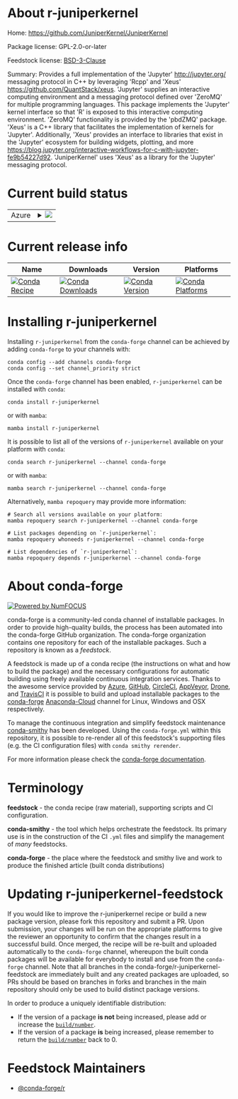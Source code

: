 About r-juniperkernel
=====================

Home: https://github.com/JuniperKernel/JuniperKernel

Package license: GPL-2.0-or-later

Feedstock license: [BSD-3-Clause](https://github.com/conda-forge/r-juniperkernel-feedstock/blob/main/LICENSE.txt)

Summary: Provides a full implementation of the 'Jupyter' <http://jupyter.org/> messaging protocol in C++ by leveraging 'Rcpp' and 'Xeus' <https://github.com/QuantStack/xeus>. 'Jupyter' supplies an interactive computing environment and a messaging protocol defined over 'ZeroMQ' for multiple programming languages. This package implements the 'Jupyter' kernel interface so that 'R' is exposed to this interactive computing environment. 'ZeroMQ' functionality is provided by the 'pbdZMQ' package. 'Xeus' is a C++ library that facilitates the implementation of kernels for 'Jupyter'. Additionally, 'Xeus' provides an interface to libraries that exist in the 'Jupyter' ecosystem for building widgets, plotting, and more <https://blog.jupyter.org/interactive-workflows-for-c-with-jupyter-fe9b54227d92>. 'JuniperKernel' uses 'Xeus' as a library for the 'Jupyter' messaging protocol.

Current build status
====================


<table>
    
  <tr>
    <td>Azure</td>
    <td>
      <details>
        <summary>
          <a href="https://dev.azure.com/conda-forge/feedstock-builds/_build/latest?definitionId=4882&branchName=main">
            <img src="https://dev.azure.com/conda-forge/feedstock-builds/_apis/build/status/r-juniperkernel-feedstock?branchName=main">
          </a>
        </summary>
        <table>
          <thead><tr><th>Variant</th><th>Status</th></tr></thead>
          <tbody><tr>
              <td>linux_64_r_base4.1</td>
              <td>
                <a href="https://dev.azure.com/conda-forge/feedstock-builds/_build/latest?definitionId=4882&branchName=main">
                  <img src="https://dev.azure.com/conda-forge/feedstock-builds/_apis/build/status/r-juniperkernel-feedstock?branchName=main&jobName=linux&configuration=linux_64_r_base4.1" alt="variant">
                </a>
              </td>
            </tr><tr>
              <td>linux_64_r_base4.2</td>
              <td>
                <a href="https://dev.azure.com/conda-forge/feedstock-builds/_build/latest?definitionId=4882&branchName=main">
                  <img src="https://dev.azure.com/conda-forge/feedstock-builds/_apis/build/status/r-juniperkernel-feedstock?branchName=main&jobName=linux&configuration=linux_64_r_base4.2" alt="variant">
                </a>
              </td>
            </tr><tr>
              <td>osx_64_r_base4.1</td>
              <td>
                <a href="https://dev.azure.com/conda-forge/feedstock-builds/_build/latest?definitionId=4882&branchName=main">
                  <img src="https://dev.azure.com/conda-forge/feedstock-builds/_apis/build/status/r-juniperkernel-feedstock?branchName=main&jobName=osx&configuration=osx_64_r_base4.1" alt="variant">
                </a>
              </td>
            </tr><tr>
              <td>osx_64_r_base4.2</td>
              <td>
                <a href="https://dev.azure.com/conda-forge/feedstock-builds/_build/latest?definitionId=4882&branchName=main">
                  <img src="https://dev.azure.com/conda-forge/feedstock-builds/_apis/build/status/r-juniperkernel-feedstock?branchName=main&jobName=osx&configuration=osx_64_r_base4.2" alt="variant">
                </a>
              </td>
            </tr><tr>
              <td>win_64</td>
              <td>
                <a href="https://dev.azure.com/conda-forge/feedstock-builds/_build/latest?definitionId=4882&branchName=main">
                  <img src="https://dev.azure.com/conda-forge/feedstock-builds/_apis/build/status/r-juniperkernel-feedstock?branchName=main&jobName=win&configuration=win_64_" alt="variant">
                </a>
              </td>
            </tr>
          </tbody>
        </table>
      </details>
    </td>
  </tr>
</table>

Current release info
====================

| Name | Downloads | Version | Platforms |
| --- | --- | --- | --- |
| [![Conda Recipe](https://img.shields.io/badge/recipe-r--juniperkernel-green.svg)](https://anaconda.org/conda-forge/r-juniperkernel) | [![Conda Downloads](https://img.shields.io/conda/dn/conda-forge/r-juniperkernel.svg)](https://anaconda.org/conda-forge/r-juniperkernel) | [![Conda Version](https://img.shields.io/conda/vn/conda-forge/r-juniperkernel.svg)](https://anaconda.org/conda-forge/r-juniperkernel) | [![Conda Platforms](https://img.shields.io/conda/pn/conda-forge/r-juniperkernel.svg)](https://anaconda.org/conda-forge/r-juniperkernel) |

Installing r-juniperkernel
==========================

Installing `r-juniperkernel` from the `conda-forge` channel can be achieved by adding `conda-forge` to your channels with:

```
conda config --add channels conda-forge
conda config --set channel_priority strict
```

Once the `conda-forge` channel has been enabled, `r-juniperkernel` can be installed with `conda`:

```
conda install r-juniperkernel
```

or with `mamba`:

```
mamba install r-juniperkernel
```

It is possible to list all of the versions of `r-juniperkernel` available on your platform with `conda`:

```
conda search r-juniperkernel --channel conda-forge
```

or with `mamba`:

```
mamba search r-juniperkernel --channel conda-forge
```

Alternatively, `mamba repoquery` may provide more information:

```
# Search all versions available on your platform:
mamba repoquery search r-juniperkernel --channel conda-forge

# List packages depending on `r-juniperkernel`:
mamba repoquery whoneeds r-juniperkernel --channel conda-forge

# List dependencies of `r-juniperkernel`:
mamba repoquery depends r-juniperkernel --channel conda-forge
```


About conda-forge
=================

[![Powered by
NumFOCUS](https://img.shields.io/badge/powered%20by-NumFOCUS-orange.svg?style=flat&colorA=E1523D&colorB=007D8A)](https://numfocus.org)

conda-forge is a community-led conda channel of installable packages.
In order to provide high-quality builds, the process has been automated into the
conda-forge GitHub organization. The conda-forge organization contains one repository
for each of the installable packages. Such a repository is known as a *feedstock*.

A feedstock is made up of a conda recipe (the instructions on what and how to build
the package) and the necessary configurations for automatic building using freely
available continuous integration services. Thanks to the awesome service provided by
[Azure](https://azure.microsoft.com/en-us/services/devops/), [GitHub](https://github.com/),
[CircleCI](https://circleci.com/), [AppVeyor](https://www.appveyor.com/),
[Drone](https://cloud.drone.io/welcome), and [TravisCI](https://travis-ci.com/)
it is possible to build and upload installable packages to the
[conda-forge](https://anaconda.org/conda-forge) [Anaconda-Cloud](https://anaconda.org/)
channel for Linux, Windows and OSX respectively.

To manage the continuous integration and simplify feedstock maintenance
[conda-smithy](https://github.com/conda-forge/conda-smithy) has been developed.
Using the ``conda-forge.yml`` within this repository, it is possible to re-render all of
this feedstock's supporting files (e.g. the CI configuration files) with ``conda smithy rerender``.

For more information please check the [conda-forge documentation](https://conda-forge.org/docs/).

Terminology
===========

**feedstock** - the conda recipe (raw material), supporting scripts and CI configuration.

**conda-smithy** - the tool which helps orchestrate the feedstock.
                   Its primary use is in the construction of the CI ``.yml`` files
                   and simplify the management of *many* feedstocks.

**conda-forge** - the place where the feedstock and smithy live and work to
                  produce the finished article (built conda distributions)


Updating r-juniperkernel-feedstock
==================================

If you would like to improve the r-juniperkernel recipe or build a new
package version, please fork this repository and submit a PR. Upon submission,
your changes will be run on the appropriate platforms to give the reviewer an
opportunity to confirm that the changes result in a successful build. Once
merged, the recipe will be re-built and uploaded automatically to the
`conda-forge` channel, whereupon the built conda packages will be available for
everybody to install and use from the `conda-forge` channel.
Note that all branches in the conda-forge/r-juniperkernel-feedstock are
immediately built and any created packages are uploaded, so PRs should be based
on branches in forks and branches in the main repository should only be used to
build distinct package versions.

In order to produce a uniquely identifiable distribution:
 * If the version of a package **is not** being increased, please add or increase
   the [``build/number``](https://docs.conda.io/projects/conda-build/en/latest/resources/define-metadata.html#build-number-and-string).
 * If the version of a package **is** being increased, please remember to return
   the [``build/number``](https://docs.conda.io/projects/conda-build/en/latest/resources/define-metadata.html#build-number-and-string)
   back to 0.

Feedstock Maintainers
=====================

* [@conda-forge/r](https://github.com/conda-forge/r/)

